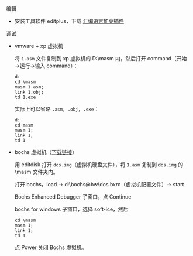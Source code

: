 

编辑

- 安装工具软件 editplus，下载 [汇编语言加亮插件](http://cc.zju.edu.cn/bhh/asm-syntax.rar)

调试

- vmware + xp 虚拟机

    将 `1.asm` 文件复制到 xp 虚拟机的 D:\masm 内，然后打开 command（开始→运行→输入 command）：

    ```
    d:
    cd \masm
    masm 1.asm;
    link 1.obj;
    td 1.exe
    ```

    实际上可以省略 `.asm`，`.obj`，`.exe`：

    ```
    d:
    cd masm
    masm 1;
    link 1;
    td 1
    ```

- bochs 虚拟机（[下载链接](http://cc.zju.edu.cn/bhh/bochs@bw.zip)）

    用 editdisk 打开 `dos.img`（虚拟机硬盘文件），将 `1.asm` 复制到 `dos.img` 的 \masm 文件夹内。

    打开 bochs，load → d:\bochs@bw\dos.bxrc（虚拟机配置文件）→ start

    Bochs Enhanced Debugger 子窗口，点 Continue

    bochs for windows 子窗口，选择 soft-ice，然后

    ```
    cd \masm
    masm 1;
    link 1;
    td 1
    ```

    点 Power 关闭 Bochs 虚拟机。





